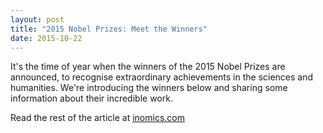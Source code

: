 ```yaml
---
layout: post
title: "2015 Nobel Prizes: Meet the Winners"
date: 2015-10-22
---
```

It's the time of year when the winners of the 2015 Nobel Prizes are announced, to recognise extraordinary achievements in the sciences and humanities. We're introducing the winners below and sharing some information about their incredible work.

Read the rest of the article at [inomics.com](https://inomics.com/2015-nobel-prizes-meet-winners)
